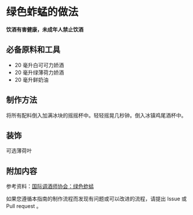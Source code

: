 
# 绿色蚱蜢的做法

**饮酒有害健康，未成年人禁止饮酒**

## 必备原料和工具

- 20 毫升白可可力娇酒 
- 20 毫升绿薄荷力娇酒 
- 20 毫升鲜奶油


## 制作方法

将所有配料倒入加满冰块的摇摇杯中。轻轻摇晃几秒钟。倒入冰镇鸡尾酒杯中。

## 装饰

可选薄荷叶

## 附加内容

参考资料：[国际调酒师协会：绿色蚱蜢](https://iba-world.com/grasshopper/)

如果您遵循本指南的制作流程而发现有问题或可以改进的流程，请提出 Issue 或 Pull request 。
